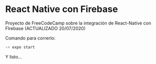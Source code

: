 # React Native con Firebase

Proyecto de FreeCodeCamp sobre la integración de React-Native con FIrebase (ACTUALIZADO 20/07/2020)

Comando para correrlo:

```bash
-> expo start
```

Y listo...
